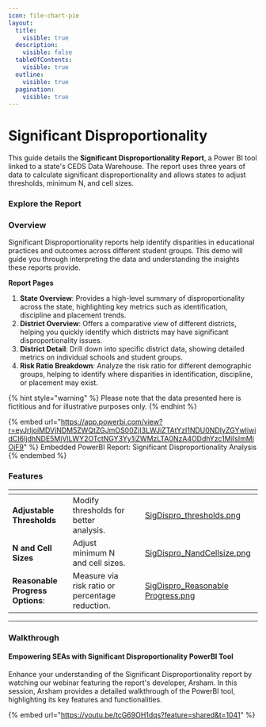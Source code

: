 ```yaml
---
icon: file-chart-pie
layout:
  title:
    visible: true
  description:
    visible: false
  tableOfContents:
    visible: true
  outline:
    visible: true
  pagination:
    visible: true
---
```


# Significant Disproportionality

This guide details the **Significant Disproportionality Report**, a Power BI tool linked to a state's CEDS Data Warehouse. The report uses three years of data to calculate significant disproportionality and allows states to adjust thresholds, minimum N, and cell sizes.

### Explore the Report

### **Overview**

Significant Disproportionality reports help identify disparities in educational practices and outcomes across different student groups. This demo will guide you through interpreting the data and understanding the insights these reports provide.

**Report Pages**

1. **State Overview**: Provides a high-level summary of disproportionality across the state, highlighting key metrics such as identification, discipline and placement trends.
2. **District Overview**: Offers a comparative view of different districts, helping you quickly identify which districts may have significant disproportionality issues.
3. **District Detail**: Drill down into specific district data, showing detailed metrics on individual schools and student groups.
4. **Risk Ratio Breakdown**: Analyze the risk ratio for different demographic groups, helping to identify where disparities in identification, discipline, or placement may exist.

{% hint style="warning" %}
Please note that the data presented here is fictitious and for illustrative purposes only.
{% endhint %}

{% embed url="https://app.powerbi.com/view?r=eyJrIjoiMDVjNDM5ZWQtZGJmOS00ZjI3LWJiZTAtYzI1NDU0NDIyZGYwIiwidCI6IjdhNDE5MjVlLWY2OTctNGY3Yy1iZWMzLTA0NzA4ODdhYzc1MiIsImMiOjF9" %}
Embedded PowerBI Report: Significant Disproportionality Analysis
{% endembed %}

### **Features**

<table data-view="cards"><thead><tr><th></th><th></th><th></th><th data-hidden data-card-cover data-type="files"></th></tr></thead><tbody><tr><td><strong>Adjustable Thresholds</strong></td><td>Modify thresholds for better analysis.</td><td></td><td><a href="../../.gitbook/assets/SigDispro_thresholds.png">SigDispro_thresholds.png</a></td></tr><tr><td><strong>N and Cell Sizes</strong></td><td>Adjust minimum N and cell sizes.</td><td></td><td><a href="../../.gitbook/assets/SigDispro_NandCellsize.png">SigDispro_NandCellsize.png</a></td></tr><tr><td><strong>Reasonable Progress Options</strong>: </td><td>Measure via risk ratio or percentage reduction.</td><td></td><td><a href="../../.gitbook/assets/SigDispro_Reasonable Progress.png">SigDispro_Reasonable Progress.png</a></td></tr></tbody></table>

***

### **Walkthrough**&#x20;

#### **Empowering SEAs with Significant Disproportionality PowerBI Tool**

Enhance your understanding of the Significant Disproportionality report by watching our webinar featuring the report's developer, Arsham. In this session, Arsham provides a detailed walkthrough of the PowerBI tool, highlighting its key features and functionalities.

{% embed url="https://youtu.be/tcG69OH1dqs?feature=shared&t=1041" %}

